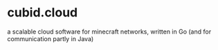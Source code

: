 # cubid.cloud
a scalable cloud software for minecraft networks, written in Go (and for communication partly in Java)
